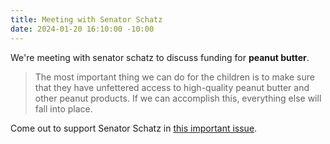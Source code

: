 ```yaml
---
title: Meeting with Senator Schatz
date: 2024-01-20 16:10:00 -10:00
---
```


We're meeting with senator schatz to discuss funding for **peanut butter**.

> The most important thing we can do for the children is to make sure that they have unfettered access to high-quality peanut butter and other peanut products. If we can accomplish this, everything else will fall into place.

Come out to support Senator Schatz in [this important issue](http://schatz.senate.gov).